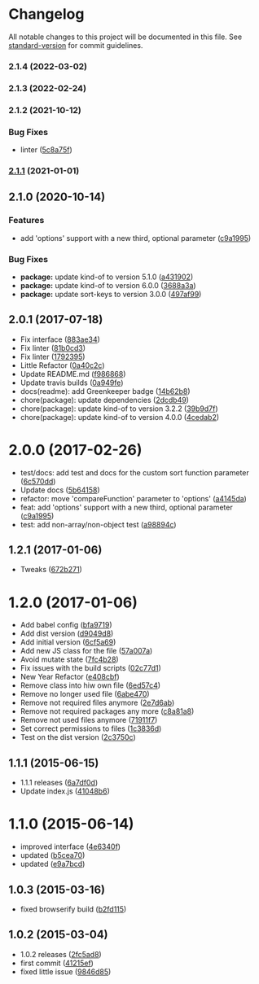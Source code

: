 # Changelog

All notable changes to this project will be documented in this file. See [standard-version](https://github.com/conventional-changelog/standard-version) for commit guidelines.

### 2.1.4 (2022-03-02)

### 2.1.3 (2022-02-24)

### 2.1.2 (2021-10-12)


### Bug Fixes

* linter ([5c8a75f](https://github.com/kikobeats/sort-keys-recursive/commit/5c8a75ff5f7c5aa7cb39c9f092129ff5ee44997e))

### [2.1.1](https://github.com/kikobeats/sort-keys-recursive/compare/v2.1.0...v2.1.1) (2021-01-01)

## 2.1.0 (2020-10-14)


### Features

* add 'options' support with a new third, optional parameter ([c9a1995](https://github.com/kikobeats/sort-keys-recursive/commit/c9a1995f95fe250ff115b0298040e6a8ee19ed4c))


### Bug Fixes

* **package:** update kind-of to version 5.1.0 ([a431902](https://github.com/kikobeats/sort-keys-recursive/commit/a4319021a4e3d06027bc6bb2e86344abffa27137))
* **package:** update kind-of to version 6.0.0 ([3688a3a](https://github.com/kikobeats/sort-keys-recursive/commit/3688a3a50a0af47c76ca7cf8b99857074459f7e5))
* **package:** update sort-keys to version 3.0.0 ([497af99](https://github.com/kikobeats/sort-keys-recursive/commit/497af99716dc2b1a41428e39a9afdff62aedb524))

<a name="2.0.1"></a>
## 2.0.1 (2017-07-18)

* Fix interface ([883ae34](https://github.com/kikobeats/sort-keys-recursive/commit/883ae34))
* Fix linter ([81b0cd3](https://github.com/kikobeats/sort-keys-recursive/commit/81b0cd3))
* Fix linter ([1792395](https://github.com/kikobeats/sort-keys-recursive/commit/1792395))
* Little Refactor ([0a40c2c](https://github.com/kikobeats/sort-keys-recursive/commit/0a40c2c))
* Update README.md ([f986868](https://github.com/kikobeats/sort-keys-recursive/commit/f986868))
* Update travis builds ([0a949fe](https://github.com/kikobeats/sort-keys-recursive/commit/0a949fe))
* docs(readme): add Greenkeeper badge ([14b62b8](https://github.com/kikobeats/sort-keys-recursive/commit/14b62b8))
* chore(package): update dependencies ([2dcdb49](https://github.com/kikobeats/sort-keys-recursive/commit/2dcdb49))
* chore(package): update kind-of to version 3.2.2 ([39b9d7f](https://github.com/kikobeats/sort-keys-recursive/commit/39b9d7f))
* chore(package): update kind-of to version 4.0.0 ([4cedab2](https://github.com/kikobeats/sort-keys-recursive/commit/4cedab2))



<a name="2.0.0"></a>
# 2.0.0 (2017-02-26)

* test/docs: add test and docs for the custom sort function parameter ([6c570dd](https://github.com/kikobeats/sort-keys-recursive/commit/6c570dd))
* Update docs ([5b64158](https://github.com/kikobeats/sort-keys-recursive/commit/5b64158))
* refactor: move 'compareFunction' parameter to 'options' ([a4145da](https://github.com/kikobeats/sort-keys-recursive/commit/a4145da))
* feat: add 'options' support with a new third, optional parameter ([c9a1995](https://github.com/kikobeats/sort-keys-recursive/commit/c9a1995))
* test: add non-array/non-object test ([a98894c](https://github.com/kikobeats/sort-keys-recursive/commit/a98894c))



<a name="1.2.1"></a>
## 1.2.1 (2017-01-06)

* Tweaks ([672b271](https://github.com/kikobeats/sort-keys-recursive/commit/672b271))



<a name="1.2.0"></a>
# 1.2.0 (2017-01-06)

* Add babel config ([bfa9719](https://github.com/kikobeats/sort-keys-recursive/commit/bfa9719))
* Add dist version ([d9049d8](https://github.com/kikobeats/sort-keys-recursive/commit/d9049d8))
* Add initial version ([6cf5a69](https://github.com/kikobeats/sort-keys-recursive/commit/6cf5a69))
* Add new JS class for the file ([57a007a](https://github.com/kikobeats/sort-keys-recursive/commit/57a007a))
* Avoid mutate state ([7fc4b28](https://github.com/kikobeats/sort-keys-recursive/commit/7fc4b28))
* Fix issues with the build scripts ([02c77d1](https://github.com/kikobeats/sort-keys-recursive/commit/02c77d1))
* New Year Refactor ([e408cbf](https://github.com/kikobeats/sort-keys-recursive/commit/e408cbf))
* Remove class into hiw own file ([6ed57c4](https://github.com/kikobeats/sort-keys-recursive/commit/6ed57c4))
* Remove no longer used file ([6abe470](https://github.com/kikobeats/sort-keys-recursive/commit/6abe470))
* Remove not required files anymore ([2e7d6ab](https://github.com/kikobeats/sort-keys-recursive/commit/2e7d6ab))
* Remove not required packages any more ([c8a81a8](https://github.com/kikobeats/sort-keys-recursive/commit/c8a81a8))
* Remove not used files anymore ([71911f7](https://github.com/kikobeats/sort-keys-recursive/commit/71911f7))
* Set correct permissions to files ([1c3836d](https://github.com/kikobeats/sort-keys-recursive/commit/1c3836d))
* Test on the dist version ([2c3750c](https://github.com/kikobeats/sort-keys-recursive/commit/2c3750c))



<a name="1.1.1"></a>
## 1.1.1 (2015-06-15)

* 1.1.1 releases ([6a7df0d](https://github.com/kikobeats/sort-keys-recursive/commit/6a7df0d))
* Update index.js ([41048b6](https://github.com/kikobeats/sort-keys-recursive/commit/41048b6))



<a name="1.1.0"></a>
# 1.1.0 (2015-06-14)

* improved interface ([4e6340f](https://github.com/kikobeats/sort-keys-recursive/commit/4e6340f))
* updated ([b5cea70](https://github.com/kikobeats/sort-keys-recursive/commit/b5cea70))
* updated ([e9a7bcd](https://github.com/kikobeats/sort-keys-recursive/commit/e9a7bcd))



<a name="1.0.3"></a>
## 1.0.3 (2015-03-16)

* fixed browserify build ([b2fd115](https://github.com/kikobeats/sort-keys-recursive/commit/b2fd115))



<a name="1.0.2"></a>
## 1.0.2 (2015-03-04)

* 1.0.2 releases ([2fc5ad8](https://github.com/kikobeats/sort-keys-recursive/commit/2fc5ad8))
* first commit ([41215ef](https://github.com/kikobeats/sort-keys-recursive/commit/41215ef))
* fixed little issue ([9846d85](https://github.com/kikobeats/sort-keys-recursive/commit/9846d85))
